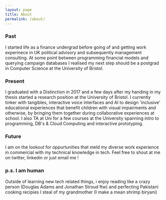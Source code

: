 ```yaml
---
layout: page
title: About
permalink: /about/
---
```


<!--
This is the base Jekyll theme. You can find out more info about customizing your Jekyll theme, as well as basic Jekyll usage documentation at [jekyllrb.com](https://jekyllrb.com/)

You can find the source code for Minima at GitHub:
[jekyll][jekyll-organization] /
[minima](https://github.com/jekyll/minima)

You can find the source code for Jekyll at GitHub:
[jekyll][jekyll-organization] /
[jekyll](https://github.com/jekyll/jekyll)


[jekyll-organization]: https://github.com/jekyll
-->

### Past
I started life as a finance undergrad before going of and getting work
experinece in UK political advisory and subsequently management 
consulting. At some point between programming financial models and 
querying campaign databases I realised my next step should be
a postgrad in Computer Science at the University of Bristol.

### Present

I graduated with a Distinction in 2017 and a few days after my handing
in my thesis started a research position at the University of Bristol.
I currently tinker with tangibles, interactive voice interfaces and AI
to design 'inclusive' educational experiences that benefit children with
visual impairments and otherwise, by bringing them together during collaborative
experiences at school. I also TA at Uni for a few courses at the University spanning intro to 
programming, DB's & Cloud Computing and interactive prototyping.

### Future

I am  on the lookout for oppurtunities that meld my diverse
work experience in commercial with my technical knowledge in tech.
Feel free to shout at me on twitter, linkedin or just email me !

### p.s. I am human

Outside of learning new tech related things, i enjoy reading like a 
crazy person (Douglas Adams and Jonathan Stroud ftw) and perfecting
Pakistani cooking recipies I steal of my grandmother (I make a mean
shrimp biryani) 


